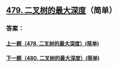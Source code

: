 ## [479. 二叉树的最大深度](https://leetcode-cn.com/problems/merge-two-sorted-lists/)（简单）





### 答案：



#### [上一题（478. 二叉树的最大深度）(简单)](https://github.com/sdwwld/leetCode/blob/master/src/main/java/com/wld/java/leetcode/leetCode0478.md)

#### [下一题（480. 二叉树的最大深度）(简单)](https://github.com/sdwwld/leetCode/blob/master/src/main/java/com/wld/java/leetcode/leetCode0480.md)
